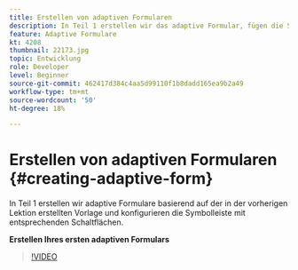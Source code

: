 ```yaml
---
title: Erstellen von adaptiven Formularen
description: In Teil 1 erstellen wir das adaptive Formular, fügen die Symbolleiste mit entsprechenden Schaltflächen hinzu und konfigurieren sie.
feature: Adaptive Formulare
kt: 4208
thumbnail: 22173.jpg
topic: Entwicklung
role: Developer
level: Beginner
source-git-commit: 462417d384c4aa5d99110f1b8dadd165ea9b2a49
workflow-type: tm+mt
source-wordcount: '50'
ht-degree: 18%

---
```



# Erstellen von adaptiven Formularen {#creating-adaptive-form}

In Teil 1 erstellen wir adaptive Formulare basierend auf der in der vorherigen Lektion erstellten Vorlage und konfigurieren die Symbolleiste mit entsprechenden Schaltflächen.

**Erstellen Ihres ersten adaptiven Formulars**

>[!VIDEO](https://video.tv.adobe.com/v/22173/quality=9)
